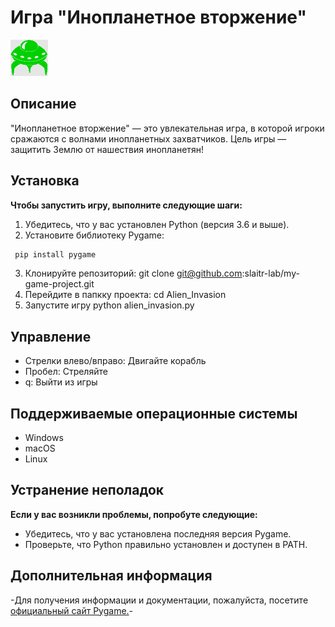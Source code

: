 # Игра "Инопланетное вторжение"

![Инопланетное вторжение](images/alien.bmp)

## Описание

"Инопланетное вторжение" — это увлекательная игра, в которой игроки сражаются с волнами инопланетных захватчиков.
Цель игры — защитить Землю от нашествия инопланетян!

## Установка

**Чтобы запустить игру, выполните следующие шаги:**

1. Убедитесь, что у вас установлен Python (версия 3.6 и выше).
2. Установите библиотеку Pygame:

```bash
 pip install pygame
```

3. Клонируйте репозиторий:
   git clone git@github.com:slaitr-lab/my-game-project.git
4. Перейдите в папкку проекта:
   cd Alien_Invasion
5. Запустите игру
   python alien_invasion.py

## Управление

- Стрелки влево/вправо: Двигайте корабль
- Пробел: Стреляйте
- q: Выйти из игры

## Поддерживаемые операционные системы

- Windows
- macOS
- Linux

## Устранение неполадок

**Если у вас возникли проблемы, попробуте следующие:**

- Убедитесь, что у вас установлена последняя версия Pygame.
- Проверьте, что Python правильно установлен и доступен в PATH.

## Дополнительная информация

-Для получения информации и документации, пожалуйста, посетите [официальный сайт Pygame.](https://www.pygame.org/)-
